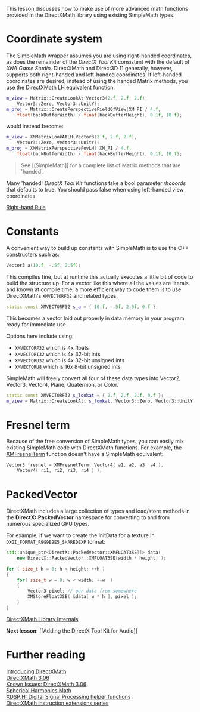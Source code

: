 This lesson discusses how to make use of more advanced math functions provided in the DirectXMath library using existing SimpleMath types.

# Coordinate system

The SimpleMath wrapper assumes you are using right-handed coordinates, as does the remainder of the _DirectX Tool Kit_ consistent with the default of _XNA Game Studio_. DirectXMath and Direct3D 11 generally, however, supports both right-handed and left-handed coordinates. If left-handed coordinates are desired, instead of using the handed Matrix methods, you use the DirectXMath LH equivalent function.

```cpp
m_view = Matrix::CreateLookAt(Vector3(2.f, 2.f, 2.f),
    Vector3::Zero, Vector3::UnitY);
m_proj = Matrix::CreatePerspectiveFieldOfView(XM_PI / 4.f,
    float(backBufferWidth) / float(backBufferHeight), 0.1f, 10.f);
```

would instead become:

```cpp
m_view = XMMatrixLookAtLH(Vector3(2.f, 2.f, 2.f),
    Vector3::Zero, Vector3::UnitY);
m_proj = XMMatrixPerspectiveFovLH( XM_PI / 4.f,
    float(backBufferWidth) / float(backBufferHeight), 0.1f, 10.f);
```

> See [[SimpleMath]] for a complete list of Matrix methods that are 'handed'.

Many 'handed' _DirectX Tool Kit_ functions take a bool parameter _rhcoords_ that defaults to true. You should pass false when using left-handed view coordinates.

[Right-hand Rule](http://en.wikipedia.org/wiki/Right-hand_rule)

# Constants

A convenient way to build up constants with SimpleMath is to use the C++ constructers such as:

```cpp
Vector3 a(10.f, -.5f, 2.5f);
```

This compiles fine, but at runtime this actually executes a little bit of code to build the structure up. For a vector like this where all the values are literals and known at compile time, a more efficient way to code them is to use DirectXMath's ``XMVECTORF32`` and related types:

```cpp
static const XMVECTORF32 s_a = { 10.f, -.5f, 2.5f, 0.f };
```

This becomes a vector laid out properly in data memory in your program ready for immediate use.

Options here include using:
* ``XMVECTORF32`` which is 4x floats
* ``XMVECTORI32`` which is 4x 32-bit ints
* ``XMVECTORU32`` which is 4x 32-bit unsigned ints
* ``XMVECTORU8`` which is 16x 8-bit unsigned ints

SimpleMath will freely convert all four of these data types into Vector2, Vector3, Vector4, Plane, Quaternion, or Color.

```cpp
static const XMVECTORF32 s_lookat = { 2.f, 2.f, 2.f, 0.f };
m_view = Matrix::CreateLookAt( s_lookat, Vector3::Zero, Vector3::UnitY);
```

# Fresnel term

Because of the free conversion of SimpleMath types, you can easily mix existing SimpleMath code with DirectXMath functions. For example, the [XMFresnelTerm](https://docs.microsoft.com/en-us/windows/desktop/api/directxmath/nf-directxmath-xmfresnelterm) function doesn't have a SimpleMath equivalent:

```cpp
Vector3 fresnel = XMFresnelTerm( Vector4( a1, a2, a3, a4 ),
    Vector4( ri1, ri2, ri3, ri4 ) );
```

# PackedVector

DirectXMath includes a large collection of types and load/store methods in the **DirectX::PackedVector** namespace for converting to and from numerous specialized GPU types.

For example, if we want to create the initData for a texture in ``DXGI_FORMAT_R9G9B9E5_SHAREDEXP`` format:

```cpp
std::unique_ptr<DirectX::PackedVector::XMFLOAT3SE]]> data(
    new DirectX::PackedVector::XMFLOAT3SE[width * height] );

for ( size_t h = 0; h < height; ++h )
{
    for( size_t w = 0; w < width; ++w  )
    {
        Vector3 pixel; // our data from somewhere
        XMStoreFloat3SE( &data[ w * h ], pixel );
    }
}
```

[DirectXMath Library Internals](https://docs.microsoft.com/en-us/windows/desktop/dxmath/pg-xnamath-internals)

**Next lesson:** [[Adding the DirectX Tool Kit for Audio]]

# Further reading

[Introducing DirectXMath](https://walbourn.github.io/introducing-directxmath/)  
[DirectXMath 3.06](https://walbourn.github.io/directxmath-3-06/)  
[Known Issues: DirectXMath 3.06](https://walbourn.github.io/known-issues-directxmath-3-06/)  
[Spherical Harmonics Math](https://walbourn.github.io/spherical-harmonics-math/)  
[XDSP.H: Digital Signal Processing helper functions](https://walbourn.github.io/xdsp-h-digital-signal-processing-helper-functions/)  
[DirectXMath instruction extensions series](https://walbourn.github.io/directxmath-sse-sse2-and-arm-neon/)
